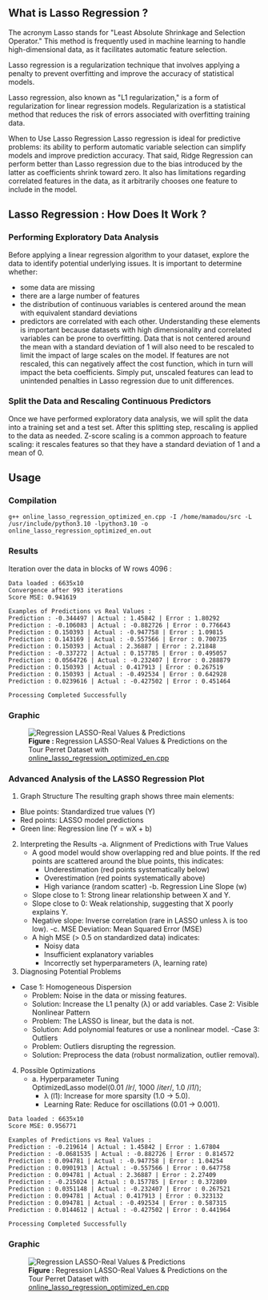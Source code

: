 ## What is Lasso Regression ?

The acronym Lasso stands for "Least Absolute Shrinkage and Selection Operator." This method is frequently used in machine learning to handle high-dimensional data, as it facilitates automatic feature selection.

Lasso regression is a regularization technique that involves applying a penalty to prevent overfitting and improve the accuracy of statistical models.

Lasso regression, also known as "L1 regularization," is a form of regularization for linear regression models. Regularization is a statistical method that reduces the risk of errors associated with overfitting training data.

When to Use Lasso Regression
Lasso regression is ideal for predictive problems: its ability to perform automatic variable selection can simplify models and improve prediction accuracy. 
That said, Ridge Regression can perform better than Lasso regression due to the bias introduced by the latter as coefficients shrink toward zero. It also has limitations regarding correlated features in the data, as it arbitrarily chooses one feature to include in the model.

## Lasso Regression : How Does It Work ?

### Performing Exploratory Data Analysis

Before applying a linear regression algorithm to your dataset, explore the data to identify potential underlying issues. It is important to determine whether:
  - some data are missing
  - there are a large number of features
  - the distribution of continuous variables is centered around the mean with equivalent standard deviations
  - predictors are correlated with each other.
Understanding these elements is important because datasets with high dimensionality and correlated variables can be prone to overfitting. 
Data that is not centered around the mean with a standard deviation of 1 will also need to be rescaled to limit the impact of large scales on the model. 
If features are not rescaled, this can negatively affect the cost function, which in turn will impact the beta coefficients. Simply put, unscaled features can lead to unintended penalties in Lasso regression due to unit differences.

### Split the Data and Rescaling Continuous Predictors

Once we have performed exploratory data analysis, we will split the data into a training set and a test set. After this splitting step, rescaling is applied to the data as needed. 
Z-score scaling is a common approach to feature scaling: it rescales features so that they have a standard deviation of 1 and a mean of 0.


## Usage
### Compilation

```
g++ online_lasso_regression_optimized_en.cpp -I /home/mamadou/src -L /usr/include/python3.10 -lpython3.10 -o online_lasso_regression_optimized_en.out
```
### Results

Iteration over the data in blocks of W rows 4096 :

```
Data loaded : 6635x10
Convergence after 993 iterations
Score MSE: 0.941619

Examples of Predictions vs Real Values :
Prediction : -0.344497 | Actual : 1.45842 | Error : 1.80292
Prediction : -0.106083 | Actual : -0.882726 | Error : 0.776643
Prediction : 0.150393 | Actual : -0.947758 | Error : 1.09815
Prediction : 0.143169 | Actual : -0.557566 | Error : 0.700735
Prediction : 0.150393 | Actual : 2.36887 | Error : 2.21848
Prediction : -0.337272 | Actual : 0.157785 | Error : 0.495057
Prediction : 0.0564726 | Actual : -0.232407 | Error : 0.288879
Prediction : 0.150393 | Actual : 0.417913 | Error : 0.267519
Prediction : 0.150393 | Actual : -0.492534 | Error : 0.642928
Prediction : 0.0239616 | Actual : -0.427502 | Error : 0.451464

Processing Completed Successfully

``` 

### Graphic

<figure>
  <img alt="Regression LASSO-Real Values & Predictions" align="center" src="https://github.com/madou-sow/OnlineML_ESP32/blob/main/ARDUINO/GHA-PCA/src/regression_lasso_optimized.png"  title="Regression LASSO-Real Values & Predictions"/>

  <figcaption><b>Figure : </b> Regression LASSO-Real Values & Predictions on the Tour Perret Dataset with  <a href="https://github.com/madou-sow/OnlineML_ESP32/blob/main/ARDUINO/GHA-PCA/src/online_lasso_regression_optimized_en.cpp">online_lasso_regression_optimized_en.cpp </a></figcaption>
</figure>

### Advanced Analysis of the LASSO Regression Plot

1. Graph Structure
The resulting graph shows three main elements:
  - Blue points: Standardized true values ​​(Y)
  - Red points: LASSO model predictions
  - Green line: Regression line (Y = wX + b)
2. Interpreting the Results
  -a. Alignment of Predictions with True Values
    - A good model would show overlapping red and blue points. If the red points are scattered around the blue points, this indicates:
      - Underestimation (red points systematically below)
      - Overestimation (red points systematically above)
      - High variance (random scatter)
  -b. Regression Line Slope (w)
    - Slope close to 1: Strong linear relationship between X and Y.
    - Slope close to 0: Weak relationship, suggesting that X poorly explains Y.
    - Negative slope: Inverse correlation (rare in LASSO unless λ is too low).
  -c. MSE Deviation: Mean Squared Error (MSE)
    - A high MSE (> 0.5 on standardized data) indicates:
      - Noisy data
      - Insufficient explanatory variables
      - Incorrectly set hyperparameters (λ, learning rate)
3. Diagnosing Potential Problems
  - Case 1: Homogeneous Dispersion
    - Problem: Noise in the data or missing features.
    - Solution: Increase the L1 penalty (λ) or add variables. Case 2: Visible Nonlinear Pattern
    - Problem: The LASSO is linear, but the data is not.
    - Solution: Add polynomial features or use a nonlinear model.
  -Case 3: Outliers
    - Problem: Outliers disrupting the regression.
    - Solution: Preprocess the data (robust normalization, outlier removal).
4. Possible Optimizations
    - a. Hyperparameter Tuning    
    OptimizedLasso model(0.01 /*lr*/, 1000 /*iter*/, 1.0 /*l1*/);      
      - λ (l1): Increase for more sparsity (1.0 → 5.0).
      - Learning Rate: Reduce for oscillations (0.01 → 0.001).
```
Data loaded : 6635x10
Score MSE: 0.956771

Examples of Predictions vs Real Values :
Prediction : -0.219614 | Actual : 1.45842 | Error : 1.67804
Prediction : -0.0681535 | Actual : -0.882726 | Error : 0.814572
Prediction : 0.094781 | Actual : -0.947758 | Error : 1.04254
Prediction : 0.0901913 | Actual : -0.557566 | Error : 0.647758
Prediction : 0.094781 | Actual : 2.36887 | Error : 2.27409
Prediction : -0.215024 | Actual : 0.157785 | Error : 0.372809
Prediction : 0.0351148 | Actual : -0.232407 | Error : 0.267521
Prediction : 0.094781 | Actual : 0.417913 | Error : 0.323132
Prediction : 0.094781 | Actual : -0.492534 | Error : 0.587315
Prediction : 0.0144612 | Actual : -0.427502 | Error : 0.441964

Processing Completed Successfully

```

### Graphic

<figure>
  <img alt="Regression LASSO-Real Values & Predictions" align="center" src="https://github.com/madou-sow/OnlineML_ESP32/blob/main/ARDUINO/GHA-PCA/src/regression_lasso_optimized.png"  title="Regression LASSO-Real Values & Predictions"/>

  <figcaption><b>Figure : </b> Regression LASSO-Real Values & Predictions on the Tour Perret Dataset with  <a href="https://github.com/madou-sow/OnlineML_ESP32/blob/main/ARDUINO/GHA-PCA/src/online_lasso_regression_optimized_en.cpp">online_lasso_regression_optimized_en.cpp </a></figcaption>
</figure>

